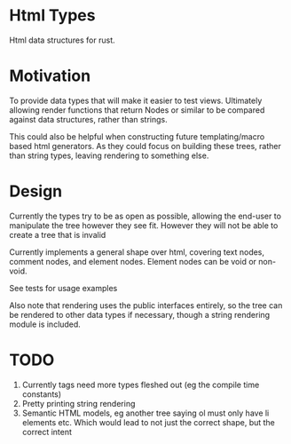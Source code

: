 # Html Types

Html data structures for rust.

# Motivation

To provide data types that will make it easier to test views. Ultimately allowing render functions
that return Nodes or similar to be compared against data structures, rather than strings.

This could also be helpful when constructing future templating/macro based html generators.
As they could focus on building these trees, rather than string types, leaving rendering to 
something else.

# Design

Currently the types try to be as open as possible, allowing the end-user to manipulate the tree
however they see fit. However they will not be able to create a tree that is invalid

Currently implements a general shape over html, covering text nodes, comment nodes, 
and element nodes. Element nodes can be void or non-void.

See tests for usage examples

Also note that rendering uses the public interfaces entirely, so the tree can be rendered
to other data types if necessary, though a string rendering module is included.

# TODO

1. Currently tags need more types fleshed out (eg the compile time constants)
2. Pretty printing string rendering
3. Semantic HTML models, eg another tree saying ol must only have li elements etc.
   Which would lead to not just the correct shape, but the correct intent


